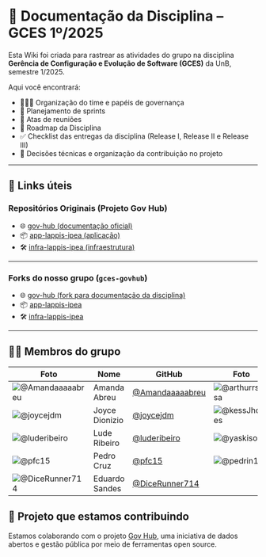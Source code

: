 # 📘 Documentação da Disciplina – GCES 1º/2025

Esta Wiki foi criada para rastrear as atividades do grupo na disciplina **Gerência de Configuração e Evolução de Software (GCES)** da UnB, semestre 1/2025.

Aqui você encontrará:

- 🧑‍🤝‍🧑 Organização do time e papéis de governança
- 📅 Planejamento de sprints
- 📝 Atas de reuniões
- 📘 Roadmap da Disciplina
- ✅ Checklist das entregas da disciplina (Release I, Release II e Release III)
- 📌 Decisões técnicas e organização da contribuição no projeto

---

## 🔗 Links úteis

### Repositórios Originais (Projeto Gov Hub)

- 🌐 [gov-hub (documentação oficial)](https://github.com/GovHub-br/gov-hub)
- 📦 [app-lappis-ipea (aplicação)](https://gitlab.com/lappis-unb/gest-odadosipea/app-lappis-ipea)
- 🛠️ [infra-lappis-ipea (infraestrutura)](https://gitlab.com/lappis-unb/gest-odadosipea/infra-lappis-ipea)

---

### Forks do nosso grupo (`gces-govhub`)

- 🌐 [gov-hub (fork para documentação da disciplina)](https://github.com/gces-govhub/gov-hub)
- 📦 [app-lappis-ipea](https://github.com/gces-govhub/app-lappis-ipea)
- 🛠️ [infra-lappis-ipea](https://github.com/gces-govhub/infra-lappis-ipea)

---

## 🧑‍💻 Membros do grupo

| Foto | Nome | GitHub | Foto | Nome | GitHub |
|------|------|--------|------|------|--------|
| ![@Amandaaaaabreu](https://github.com/Amandaaaaabreu.png?size=80) | Amanda Abreu | [@Amandaaaaabreu](https://github.com/Amandaaaaabreu) | ![@arthurrsousa](https://github.com/arthurrsousa.png?size=80) | Arthur Sousa | [@arthurrsousa](https://github.com/arthurrsousa) |
| ![@joycejdm](https://github.com/joycejdm.png?size=80) | Joyce Dionizio | [@joycejdm](https://github.com/joycejdm) | ![@kessJhones](https://github.com/kessJhones.png?size=80) | Kess Jhones | [@kessJhones](https://github.com/kessJhones) |
| ![@luderibeiro](https://github.com/luderibeiro.png?size=80) | Lude Ribeiro | [@luderibeiro](https://github.com/luderibeiro) | ![@yaskisoba](https://github.com/yaskisoba.png?size=80) | Yasmin Rosa | [@yaskisoba](https://github.com/yaskisoba) |
| ![@pfc15](https://github.com/pfc15.png?size=80) | Pedro Cruz | [@pfc15](https://github.com/pfc15) | ![@pedrin12](https://github.com/pedrin12.png?size=80) | Pedro | [@pedrin12](https://github.com/pedrin12) |
| ![@DiceRunner714](https://github.com/DiceRunner714.png?size=80) | Eduardo Sandes | [@DiceRunner714](https://github.com/DiceRunner714) |  |  |  |



## 📂 Projeto que estamos contribuindo

Estamos colaborando com o projeto [Gov Hub](https://github.com/GovHub-br), uma iniciativa de dados abertos e gestão pública por meio de ferramentas open source.
